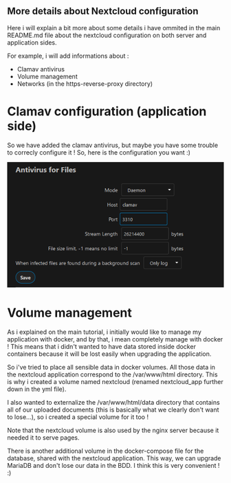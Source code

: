 
## More details about Nextcloud configuration

Here i will explain a bit more about some details i have ommited in the main README.md file about the nextcloud configuration on both server and application sides. 

For example, i will add informations about : 

* Clamav antivirus
* Volume management
* Networks (in the https-reverse-proxy directory)

# Clamav configuration (application side)

So we have added the clamav antivirus, but maybe you have some trouble to correcly configure it ! 
So, here is the configuration you want :) 

![clamav configuration picture](/resources/clamav-configuration.PNG)

# Volume management

As i explained on the main tutorial, i initially would like to manage my application with docker, and by that, i mean completely manage with docker ! 
This means that i didn't wanted to have data stored inside docker containers because it will be lost easily when upgrading the application.

So i've tried to place all sensible data in docker volumes. All those data in the nextcloud application correspond to the /var/www/html directory. This is why i created a volume named nextcloud (renamed nextcloud_app further down in the yml file).

I also wanted to externalize the /var/www/html/data directory that contains all of our uploaded documents (this is basically what we clearly don't want to lose...), so i created a special volume for it too !

Note that the nextcloud volume is also used by the nginx server because it needed it to serve pages. 

There is another additional volume in the docker-compose file for the database, shared with the nextcloud application. This way, we can upgrade MariaDB and don't lose our data in the BDD.
I think this is very convenient ! :)

